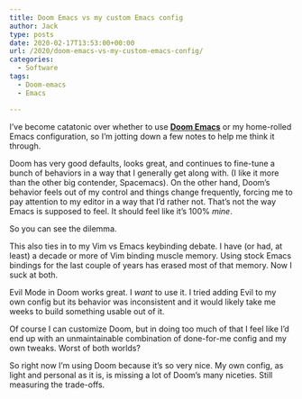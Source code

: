 ```yaml
---
title: Doom Emacs vs my custom Emacs config
author: Jack
type: posts
date: 2020-02-17T13:53:00+00:00
url: /2020/doom-emacs-vs-my-custom-emacs-config/
categories:
  - Software
tags:
  - Doom-emacs
  - Emacs

---
```

I’ve become catatonic over whether to use&nbsp;[**Doom Emacs**][1]&nbsp;or my home-rolled Emacs configuration, so I’m jotting down a few notes to help me think it through.

Doom has very good defaults, looks great, and continues to fine-tune a bunch of behaviors in a way that I generally get along with. (I like it more than the other big contender, Spacemacs). On the other hand, Doom’s behavior feels out of my control and things change frequently, forcing me to pay attention to my editor in a way that I’d rather not. That’s not the way Emacs is supposed to feel. It should feel like it’s 100%&nbsp;_mine_.

So you can see the dilemma.

This also ties in to my Vim vs Emacs keybinding debate. I have (or had, at least) a decade or more of Vim binding muscle memory. Using stock Emacs bindings for the last couple of years has erased most of that memory. Now I suck at both.

Evil Mode in Doom works great. I&nbsp;_want_&nbsp;to use it. I tried adding Evil to my own config but its behavior was inconsistent and it would likely take me weeks to build something usable out of it.

Of course I can customize Doom, but in doing too much of that I feel like I’d end up with an unmaintainable combination of done-for-me config and my own tweaks. Worst of both worlds?

So right now I’m using Doom because it’s so very nice. My own config, as light and personal as it is, is missing a lot of Doom’s many niceties. Still measuring the trade-offs.

 [1]: https://github.com/hlissner/doom-emacs